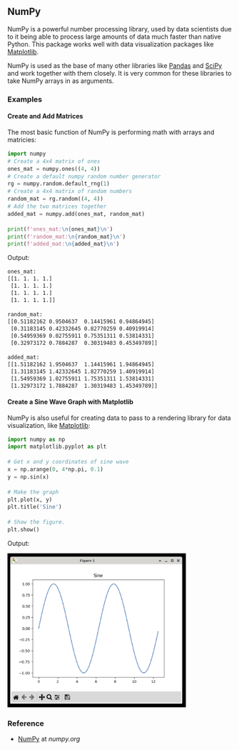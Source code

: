 ## NumPy

NumPy is a powerful number processing library, used by data scientists due to it being able to process large amounts of data much faster than native Python. This package works well with data visualization packages like [Matplotlib](/extralibs/matplotlib/).

NumPy is used as the base of many other libraries like [Pandas](/extralibs/pandas) and [SciPy](/extralibs/scipy) and work together with them closely. It is very common for these libraries to take NumPy arrays in as arguments.

### Examples

#### Create and Add Matrices

The most basic function of NumPy is performing math with arrays and matricies:

```python
import numpy
# Create a 4x4 matrix of ones
ones_mat = numpy.ones((4, 4))
# Create a default numpy random number generator
rg = numpy.random.default_rng(1)
# Create a 4x4 matrix of random numbers
random_mat = rg.random((4, 4))
# Add the two matrices together
added_mat = numpy.add(ones_mat, random_mat)

print(f'ones_mat:\n{ones_mat}\n')
print(f'random_mat:\n{random_mat}\n')
print(f'added_mat:\n{added_mat}\n')
```

Output:

```text
ones_mat:
[[1. 1. 1. 1.]
 [1. 1. 1. 1.]
 [1. 1. 1. 1.]
 [1. 1. 1. 1.]]

random_mat:
[[0.51182162 0.9504637  0.14415961 0.94864945]
 [0.31183145 0.42332645 0.82770259 0.40919914]
 [0.54959369 0.02755911 0.75351311 0.53814331]
 [0.32973172 0.7884287  0.30319483 0.45349789]]

added_mat:
[[1.51182162 1.9504637  1.14415961 1.94864945]
 [1.31183145 1.42332645 1.82770259 1.40919914]
 [1.54959369 1.02755911 1.75351311 1.53814331]
 [1.32973172 1.7884287  1.30319483 1.45349789]]
```

#### Create a Sine Wave Graph with Matplotlib

NumPy is also useful for creating data to pass to a rendering library for data visualization, like [Matplotlib](/extralibs/matplotlib):

```python
import numpy as np
import matplotlib.pyplot as plt

# Get x and y coordinates of sine wave
x = np.arange(0, 4*np.pi, 0.1)
y = np.sin(x)

# Make the graph
plt.plot(x, y)
plt.title('Sine')

# Show the figure.
plt.show()
```

Output:

<img src="../../assets/img/numpy-matplotlib-sine.png" width="400px"/>

### Reference

-   [NumPy](https://numpy.org/doc/stable/) at _numpy.org_
